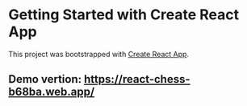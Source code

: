 # Getting Started with Create React App

This project was bootstrapped with [Create React App](https://github.com/facebook/create-react-app).

## Demo vertion: https://react-chess-b68ba.web.app/
